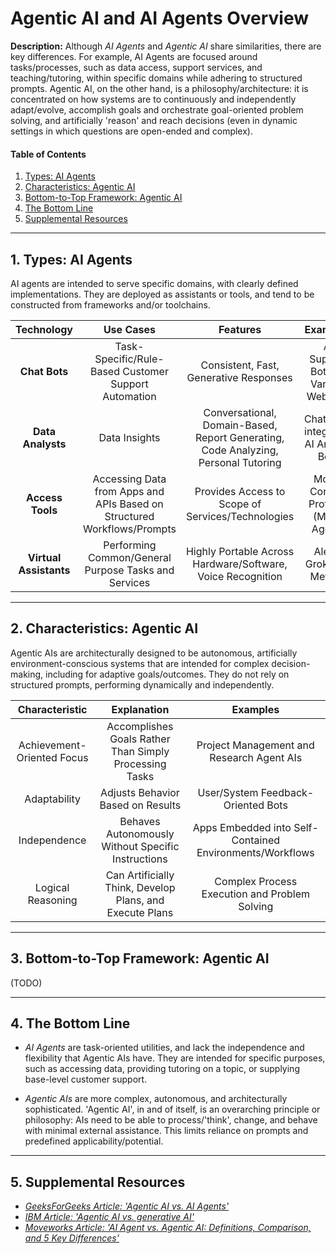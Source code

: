 # Agentic AI and AI Agents Overview

**Description:** Although *AI Agents* and *Agentic AI* share similarities, there are key differences. For example, AI Agents are focused around tasks/processes, such as data access, support services, and teaching/tutoring, within specific domains while adhering to structured prompts. Agentic AI, on the other hand, is a philosophy/architecture: it is concentrated on how systems are to continuously and independently adapt/evolve, accomplish goals and orchestrate goal-oriented problem solving, and artificially 'reason' and reach decisions (even in dynamic settings in which questions are open-ended and complex).

#### Table of Contents

1. [Types: AI Agents](#typesaiagents)
2. [Characteristics: Agentic AI](#aaichars)
3. [Bottom-to-Top Framework: Agentic AI](#aaiframework)
4. [The Bottom Line](#bottomline)
5. [Supplemental Resources](#supplemental)

<hr />

## <a name="typesaiagents">1. Types: AI Agents</a>

AI agents are intended to serve specific domains, with clearly defined implementations. They are deployed as assistants or tools, and tend to be constructed from frameworks and/or toolchains.

| Technology | Use Cases | Features | Examples |
| :-----: | :-----: | :-----: | :-----: |
| **Chat Bots** | Task-Specific/Rule-Based Customer Support Automation | Consistent, Fast, Generative Responses | AI Support Bots on Various Websites |
| **Data Analysts** | Data Insights | Conversational, Domain-Based, Report Generating, Code Analyzing, Personal Tutoring | ChatGPT-integrated AI Analyst Bots |
| **Access Tools** | Accessing Data from Apps and APIs Based on Structured Workflows/Prompts | Provides Access to Scope of Services/Technologies | Model Context Protocol (MCP) Agents |
| **Virtual Assistants** | Performing Common/General Purpose Tasks and Services | Highly Portable Across Hardware/Software, Voice Recognition | Alexa, Grok, Siri, Meta AI |
  
<hr />

## <a name="aaichars">2. Characteristics: Agentic AI</a>

Agentic AIs are architecturally designed to be autonomous, artificially environment-conscious systems that are intended for complex decision-making, including for adaptive goals/outcomes. They do not rely on structured prompts, performing dynamically and independently.

| Characteristic | Explanation | Examples |
| :-----: | :-----: | :-----: |
| Achievement-Oriented Focus | Accomplishes Goals Rather Than Simply Processing Tasks | Project Management and Research Agent AIs|
| Adaptability | Adjusts Behavior Based on Results | User/System Feedback-Oriented Bots |
| Independence | Behaves Autonomously Without Specific Instructions | Apps Embedded into Self-Contained Environments/Workflows |
| Logical Reasoning | Can Artificially Think, Develop Plans, and Execute Plans | Complex Process Execution and Problem Solving |
  
<hr />

## <a name="aaiframework">3. Bottom-to-Top Framework: Agentic AI</a>

(TODO)

<hr />

## <a name="bottomline">4. The Bottom Line</a>
  
* *AI Agents* are task-oriented utilities, and lack the independence and flexibility that Agentic AIs have. They are intended for specific purposes, such as accessing data, providing tutoring on a topic, or supplying base-level customer support.

* *Agentic AIs* are more complex, autonomous, and architecturally sophisticated. 'Agentic AI', in and of itself, is an overarching principle or philosophy: AIs need to be able to process/'think', change, and behave with minimal external assistance. This limits reliance on prompts and predefined applicability/potential.

<hr />

## <a name="supplemental">5. Supplemental Resources</a>
  
* *[GeeksForGeeks Article: 'Agentic AI vs. AI Agents'](https://www.geeksforgeeks.org/artificial-intelligence/agentic-ai-vs-ai-agents/)*
* *[IBM Article: 'Agentic AI vs. generative AI'](https://www.ibm.com/think/topics/agentic-ai-vs-generative-ai)*
* *[Moveworks Article: 'AI Agent vs. Agentic AI: Definitions, Comparison, and 5 Key Differences'](https://www.moveworks.com/us/en/resources/blog/agentic-ai-vs-ai-agents-definitions-and-differences)*
